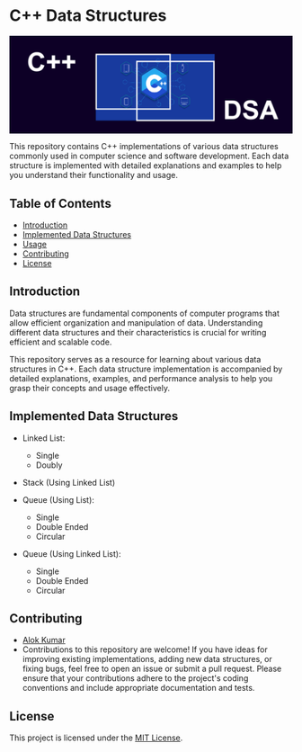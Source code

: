 # C++ Data Structures

<img align="center" src="https://github.com/Alok5102R/CPP-Playground-DSA/blob/main/extras/DSACPP.png" alt="cpp_dsa" />

This repository contains C++ implementations of various data structures commonly used in computer science and software development. Each data structure is implemented with detailed explanations and examples to help you understand their functionality and usage.

## Table of Contents

- [Introduction](#introduction)
- [Implemented Data Structures](#implemented-data-structures)
- [Usage](#usage)
- [Contributing](#contributing)
- [License](#license)

## Introduction

Data structures are fundamental components of computer programs that allow efficient organization and manipulation of data. Understanding different data structures and their characteristics is crucial for writing efficient and scalable code.

This repository serves as a resource for learning about various data structures in C++. Each data structure implementation is accompanied by detailed explanations, examples, and performance analysis to help you grasp their concepts and usage effectively.

## Implemented Data Structures

- Linked List:
  - Single
  - Doubly
    
- Stack (Using Linked List)
  
- Queue (Using List):
  - Single
  - Double Ended
  - Circular
    
- Queue (Using Linked List):
  - Single
  - Double Ended
  - Circular

## Contributing
- [Alok Kumar](https://github.com/Alok5102R)
- Contributions to this repository are welcome! If you have ideas for improving existing implementations, adding new data structures, or fixing bugs, feel free to open an issue or submit a pull request. Please ensure that your contributions adhere to the project's coding conventions and include appropriate documentation and tests.

## License
This project is licensed under the [MIT License](LICENSE).

